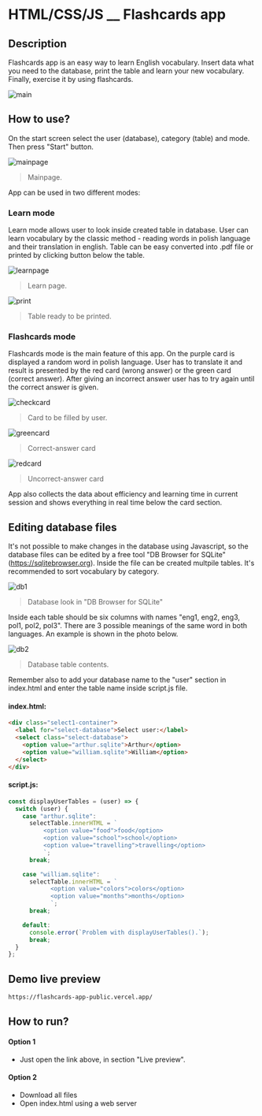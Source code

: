 # HTML/CSS/JS \_\_ Flashcards app

## Description

Flashcards app is an easy way to learn English vocabulary. Insert data what you need to the database, print the table and learn your new vocabulary. Finally, exercise it by using flashcards.

![main](https://user-images.githubusercontent.com/102864070/197813013-178170c8-9b2f-4e67-ad44-962412d8f11d.gif)


## How to use?

On the start screen select the user (database), category (table) and mode. Then press "Start" button.

![mainpage](https://user-images.githubusercontent.com/102864070/197813251-cca96833-6cc1-4ea9-8719-10124a41a9ad.png)
> Mainpage.

App can be used in two different modes:

### Learn mode

Learn mode allows user to look inside created table in database. User can learn vocabulary by the classic method - reading words in polish language and their translation in english. Table can be easy converted into .pdf file or printed by clicking button below the table.

![learnpage](https://user-images.githubusercontent.com/102864070/197813447-c434eb47-07c2-43c6-8ca9-5a2a803d5b64.png)
> Learn page.

![print](https://user-images.githubusercontent.com/102864070/197814553-12c3ee50-d419-4e1e-b121-073effc247b7.png)
> Table ready to be printed.

### Flashcards mode

Flashcards mode is the main feature of this app. On the purple card is displayed a random word in polish language. User has to translate it and result is presented by the red card (wrong answer) or the green card (correct answer). After giving an incorrect answer user has to try again until the correct answer is given.

![checkcard](https://user-images.githubusercontent.com/102864070/197813597-fb5a3626-05ad-4e24-9c81-53fb1ddc85d2.png)
> Card to be filled by user.

![greencard](https://user-images.githubusercontent.com/102864070/197813872-265415ed-42ad-4aa3-9532-ef93a60ac890.png)
> Correct-answer card

![redcard](https://user-images.githubusercontent.com/102864070/197813974-21031f83-52fa-46fa-9fa3-124074c0d37d.png)
> Uncorrect-answer card

App also collects the data about efficiency and learning time in current session and shows everything in real time below the card section.

## Editing database files

It's not possible to make changes in the database using Javascript, so the database files can be edited by a free tool "DB Browser for SQLite" (https://sqlitebrowser.org). Inside the file can be created multpile tables. It's recommended to sort vocabulary by category.

![db1](https://user-images.githubusercontent.com/102864070/197814083-69b41608-c616-4744-bd33-84f027d76c8b.png)
> Database look in "DB Browser for SQLite"

Inside each table should be six columns with names "eng1, eng2, eng3, pol1, pol2, pol3". There are 3 possible meanings of the same word in both languages. An example is shown in the photo below.

![db2](https://user-images.githubusercontent.com/102864070/197814346-72b5ad59-1c29-4530-988c-86e7306c0d22.png)
> Database table contents.

Remember also to add your database name to the "user" section in index.html and enter the table name inside script.js file.

#### index.html:

```html
<div class="select1-container">
  <label for="select-database">Select user:</label>
  <select class="select-database">
    <option value="arthur.sqlite">Arthur</option>
    <option value="william.sqlite">William</option>
  </select>
</div>
```

#### script.js:

```javascript
const displayUserTables = (user) => {
  switch (user) {
    case "arthur.sqlite":
      selectTable.innerHTML = `
          <option value="food">food</option>
          <option value="school">school</option>
          <option value="travelling">travelling</option>
          `;
      break;

    case "william.sqlite":
      selectTable.innerHTML = `
            <option value="colors">colors</option>
            <option value="months">months</option>
            `;
      break;

    default:
      console.error(`Problem with displayUserTables().`);
      break;
  }
};
```

## Demo live preview

```sh
https://flashcards-app-public.vercel.app/
```

## How to run?

#### Option 1

- Just open the link above, in section "Live preview".

#### Option 2

- Download all files
- Open index.html using a web server
